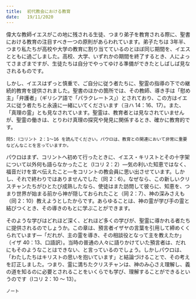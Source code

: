 ```yaml
---
title:  初代教会における教育
date:   19/11/2020
---
```


偉大な教師イエスがこの地に残される生徒、つまり弟子を教育される際に、聖書における教育の注目すべき一つの原則があらわれています。弟子たちは 3年半、つまり私たちが高校や大学の教育に割り当てているのとほぼ同じ期間を、イエスとともに過ごしました。高校、大学、いずれかの期間を終了するとき、人によってさまざまですが、生徒たちは自分でやってゆける準備ができたとしばしば見なされるものです。

しかし、イエスはずっと慎重で、ご自分に従う者たちに、聖霊の指導の下での継続的教育を提供されました。聖書のほかの箇所では、その教師、導き手は「慰め主」「弁護者」（ギリシア語で「パラクレートス」）とされており、この方はイエスに従う者たちと永遠に一緒にいてくださいます（ヨハ 14：16、17）。また、「真理の霊」とも見なされています。聖霊は、教育者とは見なされていませんが、聖霊の働きは、とりわけ真理の探究や発見に関係するとき、確かに教育的です。

`問5: Ⅰコリント 2：1～16 を読んでください。パウロは、教育との関連において非常に重要などんなことを言っていますか。`

パウロはまず、コリントへ初めて行ったときに、イエス・キリストとその十字架について以外何も語らなかったこと（Ⅰコリ 2：2）―気の利いた知恵ではなく、福音だけを宣べ伝えたこと―をコリントの教会員に思い出させています。しかし、それで終わりではありませんでした（同 2：6）。なぜなら、この新しいクリスチャンたちがひとたび成熟したなら、使徒はまた訪問して彼らに、知恵を、つまり世界が始まる前から神が隠しておられたこと（同 2：7）、神の深みさえも（同 2：10）教えようとしたからです。あらゆることは、神の霊が学び手の霊と結びつくとき、その導きのもとに学ぶことができます。

そのような学びはどれほど深く、どれほど多くの学びが、聖霊に導かれる者たちに提供されるのでしょうか。この章は、預言者イザヤの言葉を引用して締めくくられています―「だれが、主の霊を導き、その相談役となって主を教えたか」（イザ 40：13、口語訳）。当時の普通の人々に語りかけていた預言者は、だれにもそのようなことはできない、と言っているのでしょう。しかしパウロは、「わたしたちはキリストの思いを抱いています」と結論づけることで、その考えを訂正しました。つまり、霊に満ちたクリスチャンは、神のみ心さえ理解し、義の道を知るのに必要とされることをいくらでも学び、理解することができるというのです（Ⅰコリ 2：10 ～ 13）。

`ノート`